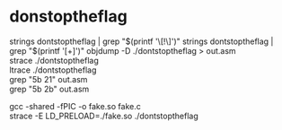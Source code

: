 # donstoptheflag


strings dontstoptheflag | grep "$(printf '\[!\]')"
strings dontstoptheflag | grep "$(printf '\[+\]')"
objdump -D ./dontstoptheflag > out.asm  
strace ./dontstoptheflag   
ltrace ./dontstoptheflag     
grep "5b 21" out.asm     
grep "5b 2b" out.asm             

gcc -shared -fPIC -o fake.so fake.c   
strace -E LD_PRELOAD=./fake.so ./dontstoptheflag                    
